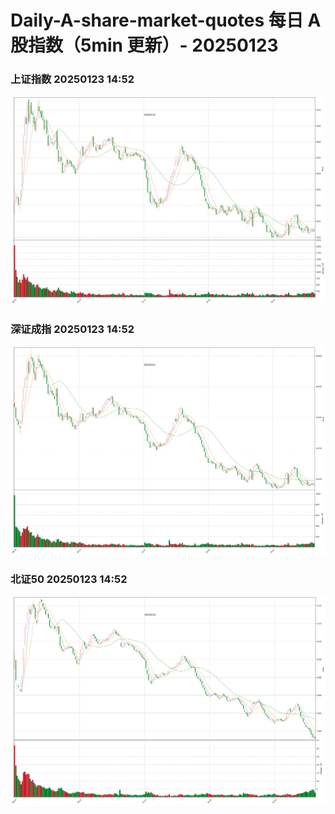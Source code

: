 
# Daily-A-share-market-quotes 每日 A 股指数（5min 更新）- 20250123

### 上证指数 20250123 14:52
![](./fig/2025/1/20250123-sh000001.png)

### 深证成指 20250123 14:52
![](./fig/2025/1/20250123-sz399001.png)

### 北证50 20250123 14:52
![](./fig/2025/1/20250123-bj899050.png)
